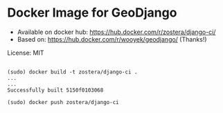 # Docker Image for GeoDjango

 - Available on docker hub: https://hub.docker.com/r/zostera/django-ci/
 - Based on: https://hub.docker.com/r/wooyek/geodjango/ (Thanks!)

License: MIT


##

```
(sudo) docker build -t zostera/django-ci .
...
...
Successfully built 5150f0103068

(sudo) docker push zostera/django-ci
```
